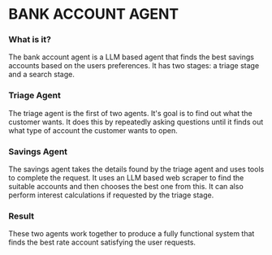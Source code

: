 <h1>BANK ACCOUNT AGENT</h1>

<h3>What is it?</h3>
The bank account agent is a LLM based agent that finds the best savings accounts based on the users preferences. It has two stages: a triage stage and a search stage.

<h3>Triage Agent</h3>
The triage agent is the first of two agents. It's goal is to find out what the customer wants. It does this by repeatedly asking questions until it finds out what type of account the customer wants to open. 

<h3>Savings Agent</h3>
The savings agent takes the details found by the triage agent and uses tools to complete the request. It uses an LLM based web scraper to find the suitable accounts and then chooses the best one from this. It can also perform interest calculations if requested by the triage stage.

<h3>Result</h3>
These two agents work together to produce a fully functional system that finds the best rate account satisfying the user requests.
